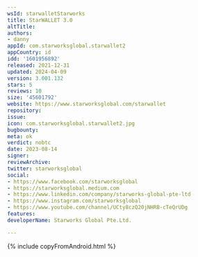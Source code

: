 ```yaml
---
wsId: starwalletStarworks
title: StarWALLET 3.0
altTitle: 
authors:
- danny
appId: com.starworksglobal.starwallet2
appCountry: id
idd: '1601956892'
released: 2021-12-31
updated: 2024-04-09
version: 3.001.132
stars: 5
reviews: 10
size: '45601792'
website: https://www.starworksglobal.com/starwallet
repository: 
issue: 
icon: com.starworksglobal.starwallet2.jpg
bugbounty: 
meta: ok
verdict: nobtc
date: 2023-08-14
signer: 
reviewArchive: 
twitter: starworksglobal
social:
- https://www.facebook.com/starworksglobal
- https://starworksglobal.medium.com
- https://www.linkedin.com/company/starworks-global-pte-ltd
- https://www.instagram.com/starworksglobal
- https://www.youtube.com/channel/UCty8czQ20jNHRB-cTeQrUDg
features: 
developerName: Starworks Global Pte.Ltd.

---
```


{% include copyFromAndroid.html %}